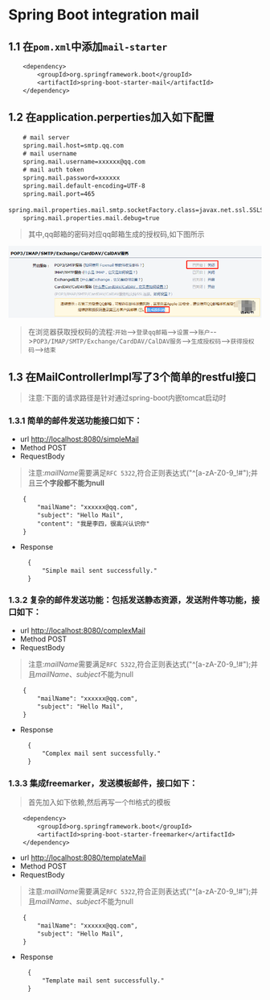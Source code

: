 # Spring Boot integration mail

## 1.1 在`pom.xml`中添加`mail-starter`

        <dependency>
            <groupId>org.springframework.boot</groupId>
            <artifactId>spring-boot-starter-mail</artifactId>
        </dependency>
        
## 1.2 在application.perperties加入如下配置

        # mail server
        spring.mail.host=smtp.qq.com
        # mail username
        spring.mail.username=xxxxxx@qq.com
        # mail auth token
        spring.mail.password=xxxxxx
        spring.mail.default-encoding=UTF-8
        spring.mail.port=465
        spring.mail.properties.mail.smtp.socketFactory.class=javax.net.ssl.SSLSocketFactory
        spring.mail.properties.mail.debug=true
        
> 其中,qq邮箱的密码对应qq邮箱生成的授权码,如下图所示

![QQ授权码](src/main/resources/qq_authKey.png)

> 在浏览器获取授权码的流程:`开始`--\>`登录qq邮箱`--\>`设置`--\>`账户`--\>`POP3/IMAP/SMTP/Exchange/CardDAV/CalDAV服务`--\>` 生成授权码 `--\>`获得授权码`--\>`结束`

## 1.3 在MailControllerImpl写了3个简单的restful接口
> 注意:下面的请求路径是针对通过spring-boot内嵌tomcat启动时
### 1.3.1 简单的邮件发送功能接口如下：
* url [http://localhost:8080/simpleMail](http://localhost:8080/simpleMail)
* Method POST
* RequestBody
> 注意:*mailName*需要满足`RFC 5322`,符合正则表达式("^[a-zA-Z0-9_!#$%&’*+/=?`{|}~^.-]+@[a-zA-Z0-9.-]+$");并且**三个字段都不能为null**

        {
            "mailName": "xxxxxx@qq.com",
            "subject": "Hello Mail",
            "content": "我是李四，很高兴认识你"
        }
* Response

        {
            "Simple mail sent successfully."
        }
### 1.3.2 复杂的邮件发送功能：包括发送静态资源，发送附件等功能，接口如下：
* url [http://localhost:8080/complexMail](http://localhost:8080/complexMail)
* Method POST
* RequestBody
> 注意:*mailName*需要满足`RFC 5322`,符合正则表达式("^[a-zA-Z0-9_!#$%&’*+/=?`{|}~^.-]+@[a-zA-Z0-9.-]+$");并且*mailName*、*subject*不能为null

        {
            "mailName": "xxxxxx@qq.com",
            "subject": "Hello Mail",
        }
* Response

        {
            "Complex mail sent successfully."
        }
### 1.3.3 集成freemarker，发送模板邮件，接口如下：
> 首先加入如下依赖,然后再写一个ftl格式的模板

        <dependency>
            <groupId>org.springframework.boot</groupId>
            <artifactId>spring-boot-starter-freemarker</artifactId>
        </dependency>
* url [http://localhost:8080/templateMail](http://localhost:8080/templateMail)
* Method POST
* RequestBody
> 注意:*mailName*需要满足`RFC 5322`,符合正则表达式("^[a-zA-Z0-9_!#$%&’*+/=?`{|}~^.-]+@[a-zA-Z0-9.-]+$");并且*mailName*、*subject*不能为null

        {
            "mailName": "xxxxxx@qq.com",
            "subject": "Hello Mail",
        }
* Response

        {
            "Template mail sent successfully."
        } 